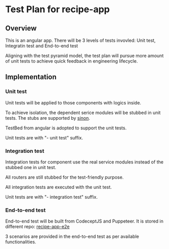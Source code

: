 # Test Plan for recipe-app

## Overview

This is an angular app. There will be 3 levels of tests invovled: Unit test, Integratin test and End-to-end test

Aligning with the test pyramid model, the test plan will pursue more amount of unit tests to achieve quick feedback in engineering lifecycle.

## Implementation
### Unit test

Unit tests will be applied to those components with logics inside.

To achieve isolation, the dependent serice modules will be stubbed in unit tests.  The stubs are supported by [sinon](https://sinonjs.org/releases/latest/).

TestBed from angular is adopted to support the unit tests.

Unit tests are with "- unit test" suffix.

### Integration test

Integration tests for component use the real service modules instead of the stubbed one in unit test.

All routers are still stubbed for the test-friendly purpose.

All integration tests are executed with the unit test.

Unit tests are with "- integration test" suffix.

### End-to-end test

End-to-end test will be built from CodeceptJS and Puppeteer.  It is stored in different repo: [recipe-app-e2e](https://github.com/kinlu/recipe-app-e2e)

3 scenarios are provided in the end-to-end test as per available functionalities.

